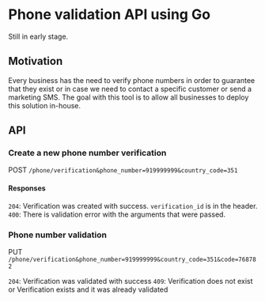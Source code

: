 # Phone validation API using Go

Still in early stage.

## Motivation

Every business has the need to verify phone numbers in order to guarantee that they exist or in case we need to contact a specific customer or send a marketing SMS.
The goal with this tool is to allow all businesses to deploy this solution in-house.

## API

### Create a new phone number verification

POST `/phone/verification&phone_number=919999999&country_code=351`

#### Responses

`204`: Verification was created with success. `verification_id` is in the header.
`400`: There is validation error with the arguments that were passed.

### Phone number validation

PUT `/phone/verification&phone_number=919999999&country_code=351&code=768782`

`204`: Verification was validated with success
`409`: Verification does not exist or Verification exists and it was already validated
